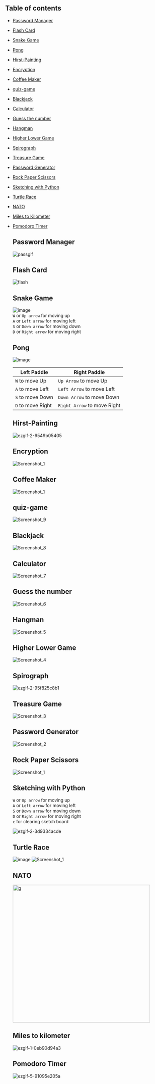 ## Table of contents
<ul>
      <li>
  
  [Password Manager](https://github.com/Montekkundan/python-learning#Password-Manager)
  </li>
  <li>
  
  [Flash Card](https://github.com/Montekkundan/python-learning#Flash-Card)
  </li>
   <li>
  
  [Snake Game](https://github.com/Montekkundan/python-learning#Snake-Game)
  </li>
   <li>
  
  [Pong](https://github.com/Montekkundan/python-learning#Pong)
  </li>
  <li>
  
  [Hirst-Painting](https://github.com/Montekkundan/python-learning#hirst-painting)
  </li>
   <li>
  
  [Encryption](https://github.com/Montekkundan/python-learning#Encryption)
  </li>
  <li>
  
  [Coffee Maker](https://github.com/Montekkundan/python-learning#Coffee-Maker)
  </li>
  <li>
  
  [quiz-game](https://github.com/Montekkundan/python-learning#quiz-game)
  </li>
  <li>
  
  [Blackjack](https://github.com/Montekkundan/python-learning#blackjack)
  </li>
  <li>
  
  [Calculator](https://github.com/Montekkundan/python-learning#calculator)
  </li>
  <li>
  
  [Guess the number](https://github.com/Montekkundan/python-learning#guess-the-number)
  </li>
  <li>
  
  [Hangman](https://github.com/Montekkundan/python-learning#hangman)
  </li>
  <li>
  
  [Higher Lower Game](https://github.com/Montekkundan/python-learning#higher-lower-game)
  </li>
  <li>
    
  [Spirograph](https://github.com/Montekkundan/python-learning#spirograph)
  </li>
  <li>
  
  [Treasure Game](https://github.com/Montekkundan/python-learning#treasure-game)
  </li>
  <li>
  
  [Password Generator](https://github.com/Montekkundan/python-learning#password-generator)
  </li>
  <li>
  
  [Rock Paper Scissors](https://github.com/Montekkundan/python-learning#rock-paper-scissors)
  </li>
   <li>
  
  [Sketching with Python](https://github.com/Montekkundan/python-learning#sketching-with-python)
  </li>
  <li>
    
   [Turtle Race](https://github.com/Montekkundan/python-learning#turtle-race)
  </li>
  <li>
    
   [NATO](https://github.com/Montekkundan/python-learning#NATO)
  </li>
  <li>
    
   [Miles to Kilometer](https://github.com/Montekkundan/python-learning#Miles-to-kilometer)
  </li>
   <li>
    
   [Pomodoro Timer](https://github.com/Montekkundan/python-learning#Pomodoro-Timer)
  </li>
  
   
   
## Password Manager
   ![passgif](https://user-images.githubusercontent.com/87750128/158337857-6d25f556-6a99-4c5e-b183-dbb8f05a1307.gif)

## Flash Card
   ![flash](https://user-images.githubusercontent.com/87750128/158340034-2daf9f8c-bcb9-4125-855a-166b05fe4327.gif)


## Snake Game
  
![image](https://user-images.githubusercontent.com/87750128/152292911-430ed069-6463-44e4-a42c-8010510bfd36.gif)  
`W` or `Up arrow` for moving up <br>
`A` or `Left arrow` for moving left <br>
`S` or `Down arrow` for moving down <br>
`D` or `Right arrow` for moving right <br>

## Pong
   
   ![image](https://user-images.githubusercontent.com/87750128/152380415-4aba8347-1ec4-4760-ab09-0576d39e2d98.gif)
   
   | Left Paddle  | Right Paddle|
   | ------------- | ------------- |
   | `W` to move Up  | `Up Arrow` to move Up   |
   | `A` to move Left   | `Left Arrow` to move Left   |
   | `S` to move Down  | `Down Arrow` to move Down  |
   | `D` to move Right   | `Right Arrow` to move Right   |

   
 
## Hirst-Painting
![ezgif-2-6549b05405](https://user-images.githubusercontent.com/87750128/152089711-8156a6f3-6b6c-4fc5-8e74-81d12598641b.gif)
   
## Encryption 
   
  ![Screenshot_1](https://user-images.githubusercontent.com/87750128/151373644-111dad66-480e-42ef-8a28-fd21fd44ce55.png)
   
## Coffee Maker
![Screenshot_1](https://user-images.githubusercontent.com/87750128/151376431-69e334d0-b747-4b1e-839c-61aa702c2cfb.png)

## quiz-game
![Screenshot_9](https://user-images.githubusercontent.com/87750128/152089170-347a65fb-560c-409a-a337-427130fc079b.png)

## Blackjack
![Screenshot_8](https://user-images.githubusercontent.com/87750128/152089166-c2349346-f367-4e68-9662-501b68708b0c.png)

## Calculator
![Screenshot_7](https://user-images.githubusercontent.com/87750128/152089155-c9ce39fb-17be-45d3-982e-bb59d323763e.png)

## Guess the number
![Screenshot_6](https://user-images.githubusercontent.com/87750128/152089149-41fc4bea-a118-42c7-a66c-286011f2a908.png)

## Hangman
![Screenshot_5](https://user-images.githubusercontent.com/87750128/152089134-652b28ff-80ae-4a71-b8c3-30b591745879.png)

## Higher Lower Game
![Screenshot_4](https://user-images.githubusercontent.com/87750128/152089118-3979b357-43e8-4020-8c97-28059cff6124.png)

## Spirograph
![ezgif-2-95f825c8b1](https://user-images.githubusercontent.com/87750128/152091511-377c115b-3c21-4cad-ade2-2d285a6996d4.gif)


## Treasure Game
![Screenshot_3](https://user-images.githubusercontent.com/87750128/152089097-a079c75e-b713-4ff9-a4a3-4001b1440cd0.png)

## Password Generator
![Screenshot_2](https://user-images.githubusercontent.com/87750128/152089082-e06f43c7-e750-457c-93ee-bb80baecd825.png)

## Rock Paper Scissors
![Screenshot_1](https://user-images.githubusercontent.com/87750128/152089050-135749bb-43f5-4805-aef8-ae26d4bfc65b.png)

## Sketching with Python
`W` or `Up arrow` for moving up <br>
`A` or `Left arrow` for moving left <br>
`S` or `Down arrow` for moving down <br>
`D` or `Right arrow` for moving right <br>
`c` for clearing sketch board 
<br>

![ezgif-2-3d9334acde](https://user-images.githubusercontent.com/87750128/152091520-76ffd695-009f-4794-b51e-e783d7e7f73b.gif)
  
## Turtle Race
  ![image](https://user-images.githubusercontent.com/87750128/152291766-7dd1d167-ae08-49c6-ba81-cf1f44d9acb9.gif)
![Screenshot_1](https://user-images.githubusercontent.com/87750128/152291769-8df141fe-fdf3-4469-911b-8b52a0ad2359.png)

## NATO
  
  <img width="436" alt="g" src="https://user-images.githubusercontent.com/87750128/157482230-53e6fd7a-c7db-4b07-a2ac-40254cb3a747.png">
  
  
## Miles to kilometer

![ezgif-1-0eb90d94a3](https://user-images.githubusercontent.com/87750128/157700271-fdeb8a5e-1885-4524-9752-cebbd4df8da4.gif)

  
## Pomodoro Timer
  ![ezgif-5-91095e205a](https://user-images.githubusercontent.com/87750128/158017439-fb7fbca5-b22a-4ef1-a5cf-bb82c2973015.gif)

